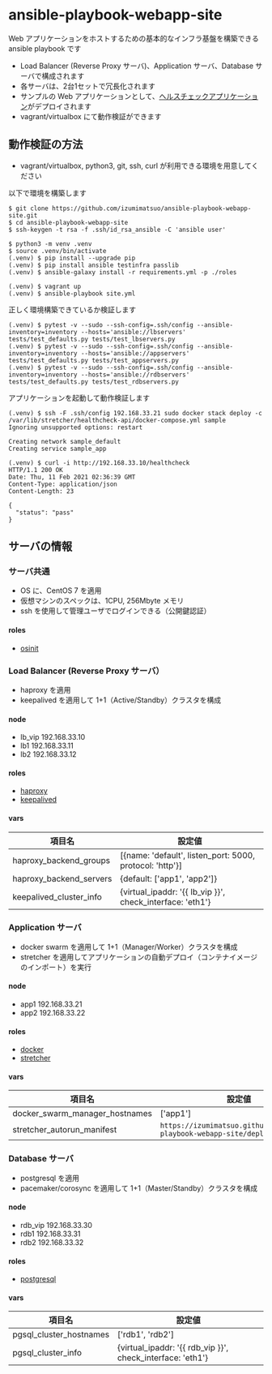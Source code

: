 # ansible-playbook-webapp-site

Web アプリケーションをホストするための基本的なインフラ基盤を構築できる ansible playbook です

- Load Balancer (Reverse Proxy サーバ)、Application サーバ、Database サーバで構成されます
- 各サーバは、2台1セットで冗長化されます
- サンプルの Web アプリケーションとして、[ヘルスチェックアプリケーション](https://github.com/izumimatsuo/app-flask-healthcheck)がデプロイされます
- vagrant/virtualbox にて動作検証ができます

## 動作検証の方法

- vagrant/virtualbox, python3, git, ssh, curl が利用できる環境を用意してください

以下で環境を構築します

```
$ git clone https://github.com/izumimatsuo/ansible-playbook-webapp-site.git
$ cd ansible-playbook-webapp-site
$ ssh-keygen -t rsa -f .ssh/id_rsa_ansible -C 'ansible user'

$ python3 -m venv .venv
$ source .venv/bin/activate
(.venv) $ pip install --upgrade pip
(.venv) $ pip install ansible testinfra passlib
(.venv) $ ansible-galaxy install -r requirements.yml -p ./roles

(.venv) $ vagrant up
(.venv) $ ansible-playbook site.yml
```

正しく環境構築できているか検証します

```
(.venv) $ pytest -v --sudo --ssh-config=.ssh/config --ansible-inventory=inventory --hosts='ansible://lbservers' tests/test_defaults.py tests/test_lbservers.py
(.venv) $ pytest -v --sudo --ssh-config=.ssh/config --ansible-inventory=inventory --hosts='ansible://appservers' tests/test_defaults.py tests/test_appservers.py
(.venv) $ pytest -v --sudo --ssh-config=.ssh/config --ansible-inventory=inventory --hosts='ansible://rdbservers' tests/test_defaults.py tests/test_rdbservers.py
```

アプリケーションを起動して動作検証します

```
(.venv) $ ssh -F .ssh/config 192.168.33.21 sudo docker stack deploy -c /var/lib/stretcher/healthcheck-api/docker-compose.yml sample
Ignoring unsupported options: restart

Creating network sample_default
Creating service sample_app

(.venv) $ curl -i http://192.168.33.10/healthcheck
HTTP/1.1 200 OK
Date: Thu, 11 Feb 2021 02:36:39 GMT
Content-Type: application/json
Content-Length: 23

{
  "status": "pass"
}
```

## サーバの情報

### サーバ共通

- OS に、CentOS 7 を適用
- 仮想マシンのスペックは、1CPU, 256Mbyte メモリ
- ssh を使用して管理ユーザでログインできる（公開鍵認証）

#### roles

- [osinit](https://github.com/izumimatsuo/ansible-role-osinit)

### Load Balancer (Reverse Proxy サーバ）

- haproxy を適用
- keepalived を適用して 1+1（Active/Standby）クラスタを構成

#### node

- lb_vip 192.168.33.10
- lb1 192.168.33.11
- lb2 192.168.33.12

#### roles

- [haproxy](https://github.com/izumimatsuo/ansible-role-haproxy.git)
- [keepalived](https://github.com/izumimatsuo/ansible-role-keepalived.git)

#### vars

| 項目名                 | 設定値                                |
| ---------------------- | ------------------------------------- |
| haproxy_backend_groups | [{name: 'default', listen_port: 5000, protocol: 'http'}] |
| haproxy_backend_servers | {default: ['app1', 'app2']} |
| keepalived_cluster_info     | {virtual_ipaddr: '{{ lb_vip }}', check_interface: 'eth1'} |

### Application サーバ

- docker swarm を適用して 1+1（Manager/Worker）クラスタを構成
- stretcher を適用してアプリケーションの自動デプロイ（コンテナイメージのインポート）を実行

#### node

- app1 192.168.33.21
- app2 192.168.33.22

#### roles

- [docker](https://github.com/izumimatsuo/ansible-role-docker.git)
- [stretcher](https://github.com/izumimatsuo/ansible-role-stretcher.git)

#### vars

| 項目名                     | 設定値                                         |
| -------------------------- | ---------------------------------------------- |
| docker_swarm_manager_hostnames | ['app1'] |
| stretcher_autorun_manifest | ```https://izumimatsuo.github.io/ansible-playbook-webapp-site/deploy-latest.yml``` |

### Database サーバ

- postgresql を適用
- pacemaker/corosync を適用して 1+1（Master/Standby）クラスタを構成

#### node

- rdb_vip 192.168.33.30
- rdb1 192.168.33.31
- rdb2 192.168.33.32

#### roles

- [postgresql](https://github.com/izumimatsuo/ansible-role-postgresql.git)

#### vars

| 項目名                 | 設定値                                         |
| ---------------------- | ---------------------------------------------- |
| pgsql_cluster_hostnames | ['rdb1', 'rdb2'] |
| pgsql_cluster_info | {virtual_ipaddr: '{{ rdb_vip }}', check_interface: 'eth1'} |
